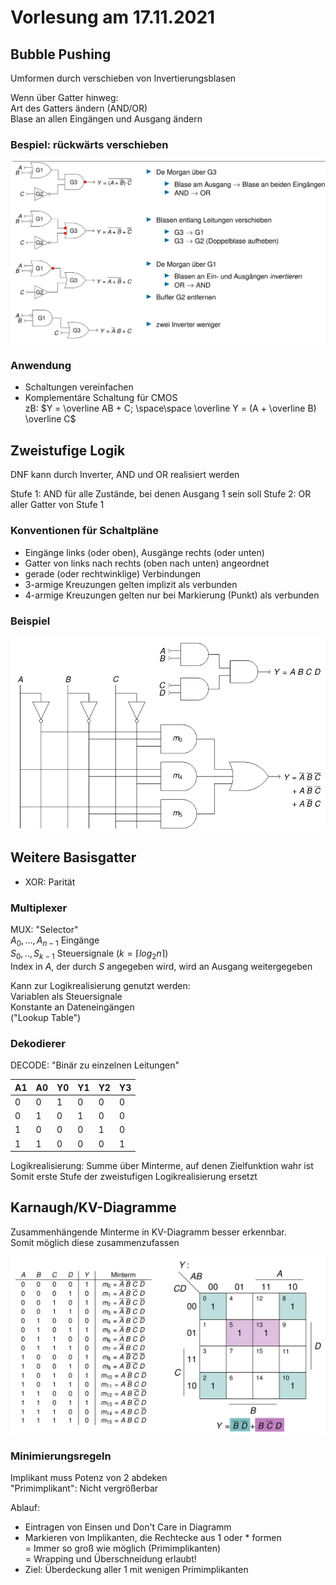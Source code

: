 # Vorlesung am 17.11.2021
## Bubble Pushing
Umformen durch verschieben von Invertierungsblasen

Wenn über Gatter hinweg:  
Art des Gatters ändern (AND/OR)  
Blase an allen Eingängen und Ausgang ändern

### Bespiel: rückwärts verschieben
![](./17.11.2021/example.png)

### Anwendung
- Schaltungen vereinfachen
- Komplementäre Schaltung für CMOS  
  zB: $Y = \overline AB + C; \space\space \overline Y = (A + \overline B) \overline C$

## Zweistufige Logik
DNF kann durch Inverter, AND und OR realisiert werden  

Stufe 1: AND für alle Zustände, bei denen Ausgang 1 sein soll 
Stufe 2: OR aller Gatter von Stufe 1

### Konventionen für Schaltpläne
- Eingänge links (oder oben), Ausgänge rechts (oder unten)
- Gatter von links nach rechts (oben nach unten) angeordnet
- gerade (oder rechtwinklige) Verbindungen
- 3-armige Kreuzungen gelten implizit als verbunden
- 4-armige Kreuzungen gelten nur bei Markierung (Punkt) als verbunden

### Beispiel
![](./17.11.2021/dnf.png)


## Weitere Basisgatter
- XOR: Parität

### Multiplexer
MUX: "Selector"  
$A_0,...,A_{n-1}$ Eingänge  
$S_0,..,S_{k-1}$ Steuersignale ($k = \lceil log_2 n \rceil$)  
Index in $A$, der durch $S$ angegeben wird, wird an Ausgang weitergegeben

Kann zur Logikrealisierung genutzt werden:  
Variablen als Steuersignale  
Konstante an Dateneingängen  
("Lookup Table")

### Dekodierer
DECODE: "Binär zu einzelnen Leitungen"

A1 | A0| Y0| Y1| Y2| Y3
-|-|-|-|-|-
0 | 0 | 1 | 0 | 0 | 0
0 | 1 | 0 | 1 | 0 | 0
1 | 0 | 0 | 0 | 1 | 0
1 | 1 | 0 | 0 | 0 | 1

Logikrealisierung: Summe über Minterme, auf denen Zielfunktion wahr ist  
Somit erste Stufe der zweistufigen Logikrealisierung ersetzt


## Karnaugh/KV-Diagramme
Zusammenhängende Minterme in KV-Diagramm besser erkennbar.  
Somit möglich diese zusammenzufassen

![](./17.11.2021/kv.png)

### Minimierungsregeln
Implikant muss Potenz von 2 abdeken  
"Primimplikant": Nicht vergrößerbar

Ablauf:  

- Eintragen von Einsen und Don't Care in Diagramm
- Markieren von Implikanten, die Rechtecke aus 1 oder * formen  
  = Immer so groß wie möglich (Primimplikanten)  
  = Wrapping und Überschneidung erlaubt!  
- Ziel: Überdeckung aller 1 mit wenigen Primimplikanten

